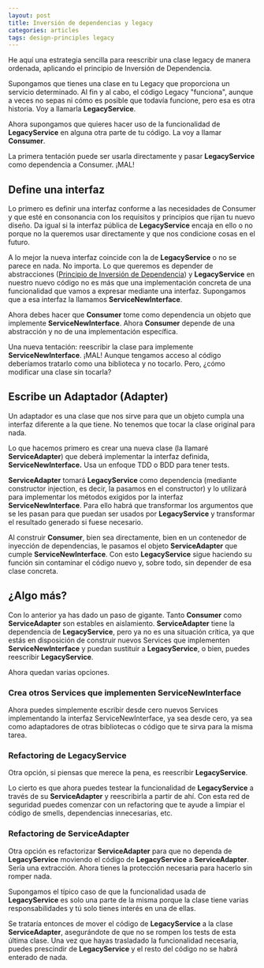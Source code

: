```yaml
---
layout: post
title: Inversión de dependencias y legacy
categories: articles
tags: design-principles legacy
---
```


He aquí una estrategia sencilla para reescribir una clase legacy de manera ordenada, aplicando el principio de Inversión de Dependencia.

Supongamos que tienes una clase en tu Legacy que proporciona un servicio determinado. Al fin y al cabo, el código Legacy "funciona", aunque a veces no sepas ni cómo es posible que todavía funcione, pero esa es otra historia. Voy a llamarla **LegacyService**.

Ahora supongamos que quieres hacer uso de la funcionalidad de **LegacyService** en alguna otra parte de tu código. La voy a llamar **Consumer**.

La primera tentación puede ser usarla directamente y pasar **LegacyService** como dependencia a Consumer. ¡MAL!

## Define una interfaz

Lo primero es definir una interfaz conforme a las necesidades de Consumer y que esté en consonancia con los requisitos y principios que rijan tu nuevo diseño. Da igual si la interfaz pública de **LegacyService** encaja en ello o no porque no la queremos usar directamente y que nos condicione cosas en el futuro.

A lo mejor la nueva interfaz coincide con la de **LegacyService** o no se parece en nada. No importa. Lo que queremos es depender de abstracciones ([Principio de Inversión de Dependencia](https://talkingbit.wordpress.com/2016/11/29/los-principios-solid/)) y **LegacyService** en nuestro nuevo código no es más que una implementación concreta de una funcionalidad que vamos a expresar mediante una interfaz. Supongamos que a esa interfaz la llamamos **ServiceNewInterface**.

Ahora debes hacer que **Consumer** tome como dependencia un objeto que implemente **ServiceNewInterface**. Ahora **Consumer** depende de una abstracción y no de una implementación específica.

Una nueva tentación: reescribir la clase para implemente **ServiceNewInterface**. ¡MAL! Aunque tengamos acceso al código deberíamos tratarlo como una biblioteca y no tocarlo. Pero, ¿cómo modificar una clase sin tocarla?

## Escribe un Adaptador (Adapter)

Un adaptador es una clase que nos sirve para que un objeto cumpla una interfaz diferente a la que tiene. No tenemos que tocar la clase original para nada.

Lo que hacemos primero es crear una nueva clase (la llamaré **ServiceAdapter**) que deberá implementar la interfaz definida, **ServiceNewInterface.** Usa un enfoque TDD o BDD para tener tests.

**ServiceAdapter** tomará **LegacyService** como dependencia (mediante constructor injection, es decir, la pasamos en el constructor) y lo utilizará para implementar los métodos exigidos por la interfaz **ServiceNewInterface**. Para ello habrá que transformar los argumentos que se les pasan para que puedan ser usados por **LegacyService** y transformar el resultado generado si fuese necesario.

Al construir **Consumer**, bien sea directamente, bien en un contenedor de inyección de dependencias, le pasamos el objeto **ServiceAdapter** que cumple **ServiceNewInterface**. Con esto **LegacyService** sigue haciendo su función sin contaminar el código nuevo y, sobre todo, sin depender de esa clase concreta.

## ¿Algo más?

Con lo anterior ya has dado un paso de gigante. Tanto **Consumer** como **ServiceAdapter** son estables en aislamiento. **ServiceAdapter** tiene la dependencia de **LegacyService**, pero ya no es una situación crítica, ya que estás en disposición de construir nuevos Services que implementen **ServiceNewInterface** y puedan sustituir a **LegacyService**, o bien, puedes reescribir **LegacyService**.

Ahora quedan varias opciones.

### Crea otros Services que implementen ServiceNewInterface

Ahora puedes simplemente escribir desde cero nuevos Services implementando la interfaz ServiceNewInterface, ya sea desde cero, ya sea como adaptadores de otras bibliotecas o código que te sirva para la misma tarea.

### Refactoring de LegacyService

Otra opción, si piensas que merece la pena, es reescribir **LegacyService**.

Lo cierto es que ahora puedes testear la funcionalidad de **LegacyService** a través de su **ServiceAdapter** y reescribirla a partir de ahí. Con esta red de seguridad puedes comenzar con un refactoring que te ayude a limpiar el código de smells, dependencias innecesarias, etc.

### Refactoring de ServiceAdapter

Otra opción es refactorizar **ServiceAdapter** para que no dependa de **LegacyService** moviendo el código de **LegacyService** a **ServiceAdapter**. Sería una extracción. Ahora tienes la protección necesaria para hacerlo sin romper nada.

Supongamos el típico caso de que la funcionalidad usada de **LegacyService** es solo una parte de la misma porque la clase tiene varias responsabilidades y tú solo tienes interés en una de ellas.

Se trataría entonces de mover el código de **LegacyService** a la clase **ServiceAdapter**, asegurándote de que no se rompen los tests de esta última clase. Una vez que hayas trasladado la funcionalidad necesaria, puedes prescindir de **LegacyService** y el resto del código no se habrá enterado de nada.
